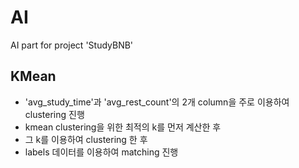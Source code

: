 # AI
AI part for project 'StudyBNB'

## KMean
- 'avg_study_time'과 'avg_rest_count'의 2개 column을 주로 이용하여 clustering 진행
- kmean clustering을 위한 최적의 k를 먼저 계산한 후
- 그 k를 이용하여 clustering 한 후
- labels 데이터를 이용하여 matching 진행
